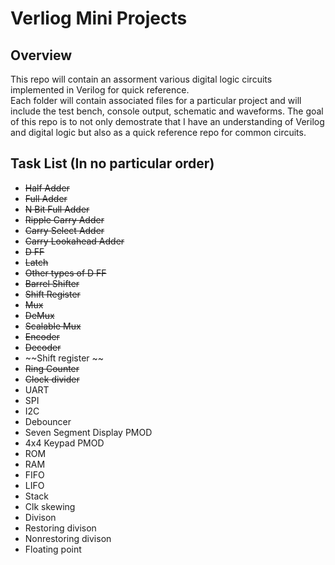 # Verliog Mini Projects

## Overview
This repo will contain an assorment various digital logic circuits implemented in Verilog for quick reference.  
Each folder will contain associated files for a particular project and will include the test bench, console output, schematic and waveforms.
The goal of this repo is to not only demostrate that I have an understanding of Verilog and digital logic but also as a quick reference repo for common circuits.

## Task List (In no particular order)
- ~~Half Adder~~
- ~~Full Adder~~
- ~~N Bit Full Adder~~
- ~~Ripple Carry Adder~~
- ~~Carry Select Adder~~
- ~~Carry Lookahead Adder~~
- ~~D FF~~
- ~~Latch~~
- ~~Other types of D FF~~
- ~~Barrel Shifter~~
- ~~Shift Register~~
- ~~Mux~~
- ~~DeMux~~
- ~~Scalable Mux~~
- ~~Encoder~~
- ~~Decoder~~
- ~~Shift register ~~
- ~~Ring Counter~~
- ~~Clock divider~~
- UART
- SPI
- I2C
- Debouncer
- Seven Segment Display PMOD
- 4x4 Keypad PMOD
- ROM
- RAM
- FIFO
- LIFO
- Stack
- Clk skewing 
- Divison
- Restoring divison
- Nonrestoring divison
- Floating point